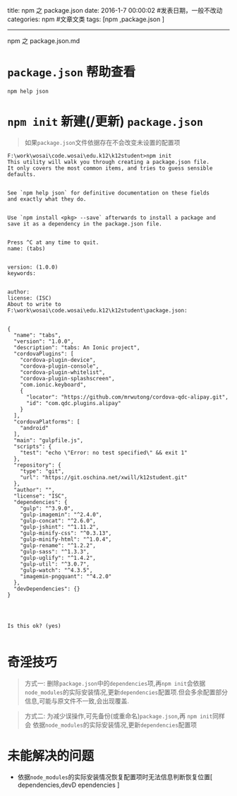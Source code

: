 title: npm 之 package.json
date: 2016-1-7 00:00:02 #发表日期，一般不改动
categories: npm  #文章文类
tags: [npm ,package.json ]


---
npm 之 package.json.md


# `package.json` 帮助查看
`npm help json`


# `npm init` 新建(/更新) `package.json`
> 如果`package.json`文件依据存在不会改变未设置的配置项


```
F:\work\wosai\code.wosai\edu.k12\k12student>npm init
This utility will walk you through creating a package.json file.
It only covers the most common items, and tries to guess sensible defaults.


See `npm help json` for definitive documentation on these fields
and exactly what they do.


Use `npm install <pkg> --save` afterwards to install a package and
save it as a dependency in the package.json file.


Press ^C at any time to quit.
name: (tabs)


version: (1.0.0)
keywords:


author:
license: (ISC)
About to write to F:\work\wosai\code.wosai\edu.k12\k12student\package.json:


{
  "name": "tabs",
  "version": "1.0.0",
  "description": "tabs: An Ionic project",
  "cordovaPlugins": [
    "cordova-plugin-device",
    "cordova-plugin-console",
    "cordova-plugin-whitelist",
    "cordova-plugin-splashscreen",
    "com.ionic.keyboard",
    {
      "locator": "https://github.com/mrwutong/cordova-qdc-alipay.git",
      "id": "com.qdc.plugins.alipay"
    }
  ],
  "cordovaPlatforms": [
    "android"
  ],
  "main": "gulpfile.js",
  "scripts": {
    "test": "echo \"Error: no test specified\" && exit 1"
  },
  "repository": {
    "type": "git",
    "url": "https://git.oschina.net/xwill/k12student.git"
  },
  "author": "",
  "license": "ISC",
  "dependencies": {
    "gulp": "^3.9.0",
    "gulp-imagemin": "^2.4.0",
    "gulp-concat": "^2.6.0",
    "gulp-jshint": "^1.11.2",
    "gulp-minify-css": "^0.3.13",
    "gulp-minify-html": "^1.0.4",
    "gulp-rename": "^1.2.2",
    "gulp-sass": "^1.3.3",
    "gulp-uglify": "^1.4.2",
    "gulp-util": "^3.0.7",
    "gulp-watch": "^4.3.5",
    "imagemin-pngquant": "^4.2.0"
  },
  "devDependencies": {}
}




Is this ok? (yes)


```


# 奇淫技巧
> 方式一: 删除`package.json`中的`dependencies`项,再`npm init`会依据`node_modules`的实际安装情况,更新` dependencies `配置项.但会多余配置部分信息,可能与原文件不一致,会出现覆盖.


> 方式二: 为减少误操作,可先备份(或重命名)`package.json`,再 `npm init`同样会 依据`node_modules`的实际安装情况,更新` dependencies `配置项


# 未能解决的问题
*  依据`node_modules`的实际安装情况恢复配置项时无法信息判断恢复位置[ dependencies,devD ependencies ]


<!-- more -->
